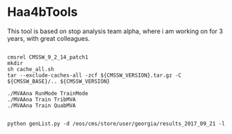 # Haa4bTools

This tool is based on stop analysis team alpha, where i am working on for 3 years, with great colleagues.

```

cmsrel CMSSW_9_2_14_patch1
mkdir 
sh cache_all.sh
tar --exclude-caches-all -zcf ${CMSSW_VERSION}.tar.gz -C ${CMSSW_BASE}/.. ${CMSSW_VERSION}

./MVAAna RunMode TrainMode
./MVAAna Train TribMVA
./MVAAna Train QuabMVA


python genList.py -d /eos/cms/store/user/georgia/results_2017_09_21 -l
```
